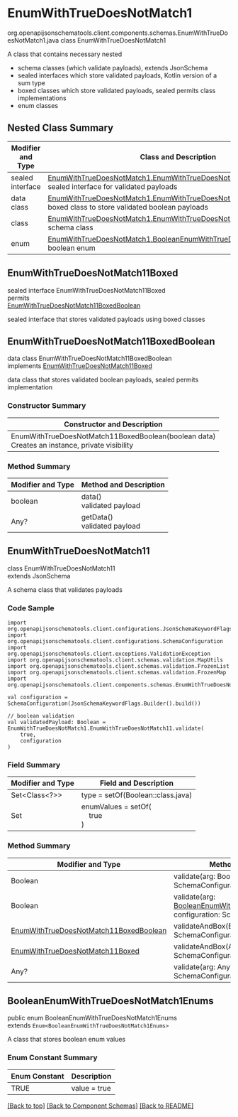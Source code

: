 # EnumWithTrueDoesNotMatch1
org.openapijsonschematools.client.components.schemas.EnumWithTrueDoesNotMatch1.java
class EnumWithTrueDoesNotMatch1<br>

A class that contains necessary nested
- schema classes (which validate payloads), extends JsonSchema
- sealed interfaces which store validated payloads, Kotlin version of a sum type
- boxed classes which store validated payloads, sealed permits class implementations
- enum classes

## Nested Class Summary
| Modifier and Type | Class and Description |
| ----------------- | ---------------------- |
| sealed interface | [EnumWithTrueDoesNotMatch1.EnumWithTrueDoesNotMatch11Boxed](#enumwithtruedoesnotmatch11boxed)<br> sealed interface for validated payloads |
| data class | [EnumWithTrueDoesNotMatch1.EnumWithTrueDoesNotMatch11BoxedBoolean](#enumwithtruedoesnotmatch11boxedboolean)<br> boxed class to store validated boolean payloads |
| class | [EnumWithTrueDoesNotMatch1.EnumWithTrueDoesNotMatch11](#enumwithtruedoesnotmatch11)<br> schema class |
| enum | [EnumWithTrueDoesNotMatch1.BooleanEnumWithTrueDoesNotMatch1Enums](#booleanenumwithtruedoesnotmatch1enums)<br>boolean enum |

## EnumWithTrueDoesNotMatch11Boxed
sealed interface EnumWithTrueDoesNotMatch11Boxed<br>
permits<br>
[EnumWithTrueDoesNotMatch11BoxedBoolean](#enumwithtruedoesnotmatch11boxedboolean)

sealed interface that stores validated payloads using boxed classes

## EnumWithTrueDoesNotMatch11BoxedBoolean
data class EnumWithTrueDoesNotMatch11BoxedBoolean<br>
implements [EnumWithTrueDoesNotMatch11Boxed](#enumwithtruedoesnotmatch11boxed)

data class that stores validated boolean payloads, sealed permits implementation

### Constructor Summary
| Constructor and Description |
| --------------------------- |
| EnumWithTrueDoesNotMatch11BoxedBoolean(boolean data)<br>Creates an instance, private visibility |

### Method Summary
| Modifier and Type | Method and Description |
| ----------------- | ---------------------- |
| boolean | data()<br>validated payload |
| Any? | getData()<br>validated payload |

## EnumWithTrueDoesNotMatch11
class EnumWithTrueDoesNotMatch11<br>
extends JsonSchema

A schema class that validates payloads

### Code Sample
```
import org.openapijsonschematools.client.configurations.JsonSchemaKeywordFlags
import org.openapijsonschematools.client.configurations.SchemaConfiguration
import org.openapijsonschematools.client.exceptions.ValidationException
import org.openapijsonschematools.client.schemas.validation.MapUtils
import org.openapijsonschematools.client.schemas.validation.FrozenList
import org.openapijsonschematools.client.schemas.validation.FrozenMap
import org.openapijsonschematools.client.components.schemas.EnumWithTrueDoesNotMatch1

val configuration = SchemaConfiguration(JsonSchemaKeywordFlags.Builder().build())

// boolean validation
val validatedPayload: Boolean = EnumWithTrueDoesNotMatch1.EnumWithTrueDoesNotMatch11.validate(
    true,
    configuration
)
```

### Field Summary
| Modifier and Type | Field and Description |
| ----------------- | ---------------------- |
| Set<Class<?>> | type = setOf(Boolean::class.java) |
| Set<Any> | enumValues = setOf(<br>&nbsp;&nbsp;&nbsp;&nbsp;true<br>)<br> |

### Method Summary
| Modifier and Type | Method and Description |
| ----------------- | ---------------------- |
| Boolean | validate(arg: Boolean, configuration: SchemaConfiguration) |
| Boolean | validate(arg: [BooleanEnumWithTrueDoesNotMatch1Enums](#booleanenumwithtruedoesnotmatch1enums), configuration: SchemaConfiguration) |
| [EnumWithTrueDoesNotMatch11BoxedBoolean](#enumwithtruedoesnotmatch11boxedboolean) | validateAndBox(Boolean, configuration: SchemaConfiguration) |
| [EnumWithTrueDoesNotMatch11Boxed](#enumwithtruedoesnotmatch11boxed) | validateAndBox(Any?, configuration: SchemaConfiguration) |
| Any? | validate(arg: Any?, configuration: SchemaConfiguration) |

## BooleanEnumWithTrueDoesNotMatch1Enums
public enum BooleanEnumWithTrueDoesNotMatch1Enums<br>
extends `Enum<BooleanEnumWithTrueDoesNotMatch1Enums>`

A class that stores boolean enum values

### Enum Constant Summary
| Enum Constant | Description |
| ------------- | ----------- |
| TRUE | value = true |

[[Back to top]](#top) [[Back to Component Schemas]](../../../README.md#Component-Schemas) [[Back to README]](../../../README.md)
